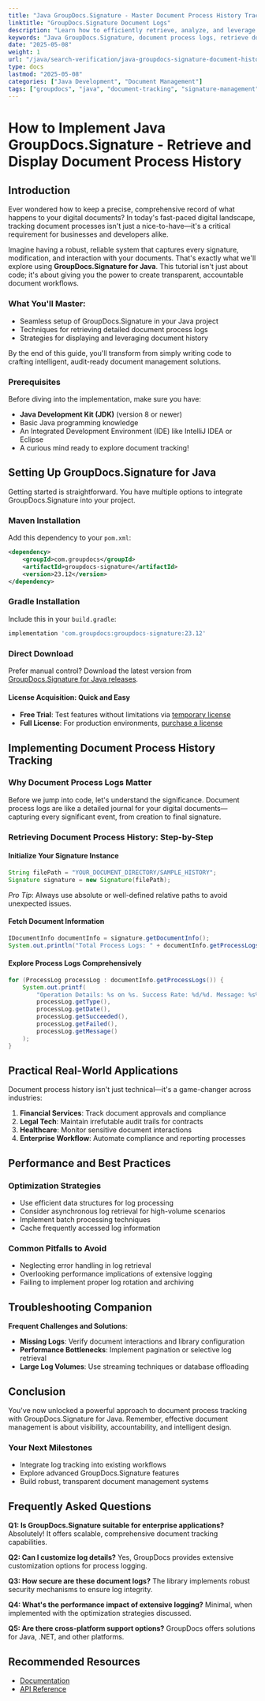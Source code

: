 ```yaml
---
title: "Java GroupDocs.Signature - Master Document Process History Tracking"
linktitle: "GroupDocs.Signature Document Logs"
description: "Learn how to efficiently retrieve, analyze, and leverage document process history using Java and GroupDocs.Signature - comprehensive guide for developers in 2025"
keywords: "Java GroupDocs.Signature, document process logs, retrieve document history, Java document tracking, GroupDocs audit trail"
date: "2025-05-08"
weight: 1
url: "/java/search-verification/java-groupdocs-signature-document-history/"
type: docs
lastmod: "2025-05-08"
categories: ["Java Development", "Document Management"]
tags: ["groupdocs", "java", "document-tracking", "signature-management"]
---
```


# How to Implement Java GroupDocs.Signature - Retrieve and Display Document Process History

## Introduction

Ever wondered how to keep a precise, comprehensive record of what happens to your digital documents? In today's fast-paced digital landscape, tracking document processes isn't just a nice-to-have—it's a critical requirement for businesses and developers alike. 

Imagine having a robust, reliable system that captures every signature, modification, and interaction with your documents. That's exactly what we'll explore using **GroupDocs.Signature for Java**. This tutorial isn't just about code; it's about giving you the power to create transparent, accountable document workflows.

### What You'll Master:
- Seamless setup of GroupDocs.Signature in your Java project
- Techniques for retrieving detailed document process logs
- Strategies for displaying and leveraging document history

By the end of this guide, you'll transform from simply writing code to crafting intelligent, audit-ready document management solutions.

### Prerequisites

Before diving into the implementation, make sure you have:
- **Java Development Kit (JDK)** (version 8 or newer)
- Basic Java programming knowledge
- An Integrated Development Environment (IDE) like IntelliJ IDEA or Eclipse
- A curious mind ready to explore document tracking!

## Setting Up GroupDocs.Signature for Java

Getting started is straightforward. You have multiple options to integrate GroupDocs.Signature into your project.

### Maven Installation
Add this dependency to your `pom.xml`:

```xml
<dependency>
    <groupId>com.groupdocs</groupId>
    <artifactId>groupdocs-signature</artifactId>
    <version>23.12</version>
</dependency>
```

### Gradle Installation
Include this in your `build.gradle`:

```gradle
implementation 'com.groupdocs:groupdocs-signature:23.12'
```

### Direct Download
Prefer manual control? Download the latest version from [GroupDocs.Signature for Java releases](https://releases.groupdocs.com/signature/java/).

#### License Acquisition: Quick and Easy

- **Free Trial**: Test features without limitations via [temporary license](https://purchase.groupdocs.com/temporary-license/)
- **Full License**: For production environments, [purchase a license](https://purchase.groupdocs.com/buy)

## Implementing Document Process History Tracking

### Why Document Process Logs Matter

Before we jump into code, let's understand the significance. Document process logs are like a detailed journal for your digital documents—capturing every significant event, from creation to final signature.

### Retrieving Document Process History: Step-by-Step

#### Initialize Your Signature Instance

```java
String filePath = "YOUR_DOCUMENT_DIRECTORY/SAMPLE_HISTORY";
Signature signature = new Signature(filePath);
```

*Pro Tip*: Always use absolute or well-defined relative paths to avoid unexpected issues.

#### Fetch Document Information

```java
IDocumentInfo documentInfo = signature.getDocumentInfo();
System.out.println("Total Process Logs: " + documentInfo.getProcessLogs().size());
```

#### Explore Process Logs Comprehensively

```java
for (ProcessLog processLog : documentInfo.getProcessLogs()) {
    System.out.printf(
        "Operation Details: %s on %s. Success Rate: %d/%d. Message: %s%n",
        processLog.getType(),
        processLog.getDate(),
        processLog.getSucceeded(),
        processLog.getFailed(),
        processLog.getMessage()
    );
}
```

## Practical Real-World Applications

Document process history isn't just technical—it's a game-changer across industries:

1. **Financial Services**: Track document approvals and compliance
2. **Legal Tech**: Maintain irrefutable audit trails for contracts
3. **Healthcare**: Monitor sensitive document interactions
4. **Enterprise Workflow**: Automate compliance and reporting processes

## Performance and Best Practices

### Optimization Strategies
- Use efficient data structures for log processing
- Consider asynchronous log retrieval for high-volume scenarios
- Implement batch processing techniques
- Cache frequently accessed log information

### Common Pitfalls to Avoid
- Neglecting error handling in log retrieval
- Overlooking performance implications of extensive logging
- Failing to implement proper log rotation and archiving

## Troubleshooting Companion

**Frequent Challenges and Solutions**:
- **Missing Logs**: Verify document interactions and library configuration
- **Performance Bottlenecks**: Implement pagination or selective log retrieval
- **Large Log Volumes**: Use streaming techniques or database offloading

## Conclusion

You've now unlocked a powerful approach to document process tracking with GroupDocs.Signature for Java. Remember, effective document management is about visibility, accountability, and intelligent design.

### Your Next Milestones
- Integrate log tracking into existing workflows
- Explore advanced GroupDocs.Signature features
- Build robust, transparent document management systems

## Frequently Asked Questions

**Q1: Is GroupDocs.Signature suitable for enterprise applications?**
Absolutely! It offers scalable, comprehensive document tracking capabilities.

**Q2: Can I customize log details?**
Yes, GroupDocs provides extensive customization options for process logging.

**Q3: How secure are these document logs?**
The library implements robust security mechanisms to ensure log integrity.

**Q4: What's the performance impact of extensive logging?**
Minimal, when implemented with the optimization strategies discussed.

**Q5: Are there cross-platform support options?**
GroupDocs offers solutions for Java, .NET, and other platforms.

## Recommended Resources
- [Documentation](https://docs.groupdocs.com/signature/java/)
- [API Reference](https://reference.groupdocs.com/signature/java/)
